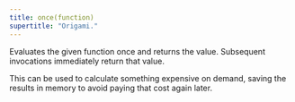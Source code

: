 ```yaml
---
title: once(function)
supertitle: "Origami."
---
```


Evaluates the given function once and returns the value. Subsequent invocations immediately return that value.

This can be used to calculate something expensive on demand, saving the results in memory to avoid paying that cost again later.
